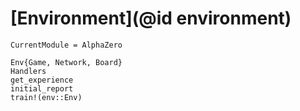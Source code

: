 # [Environment](@id environment)

```@meta
CurrentModule = AlphaZero
```

```@docs
Env{Game, Network, Board}
Handlers
get_experience
initial_report
train!(env::Env)
```

